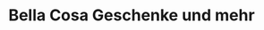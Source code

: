 ---
title: "Bella Cosa Geschenke und mehr"
url: /bad-kissingen/bella-cosa-geschenke-und-mehr/
shop: Andenken
---